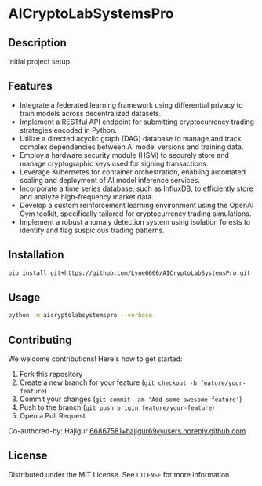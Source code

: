 # AICryptoLabSystemsPro

## Description

Initial project setup

## Features

- Integrate a federated learning framework using differential privacy to train models across decentralized datasets.
- Implement a RESTful API endpoint for submitting cryptocurrency trading strategies encoded in Python.
- Utilize a directed acyclic graph (DAG) database to manage and track complex dependencies between AI model versions and training data.
- Employ a hardware security module (HSM) to securely store and manage cryptographic keys used for signing transactions.
- Leverage Kubernetes for container orchestration, enabling automated scaling and deployment of AI model inference services.
- Incorporate a time series database, such as InfluxDB, to efficiently store and analyze high-frequency market data.
- Develop a custom reinforcement learning environment using the OpenAI Gym toolkit, specifically tailored for cryptocurrency trading simulations.
- Implement a robust anomaly detection system using isolation forests to identify and flag suspicious trading patterns.
## Installation

```bash
pip install git+https://github.com/Lyne6666/AICryptoLabSystemsPro.git
```

## Usage

```bash
python -m aicryptolabsystemspro --verbose
```

## Contributing

We welcome contributions! Here's how to get started:

1. Fork this repository
2. Create a new branch for your feature (`git checkout -b feature/your-feature`)
3. Commit your changes (`git commit -am 'Add some awesome feature'`)
4. Push to the branch (`git push origin feature/your-feature`)
5. Open a Pull Request

Co-authored-by: Hajigur <66867581+hajigur69@users.noreply.github.com>

## License

Distributed under the MIT License. See `LICENSE` for more information.
